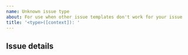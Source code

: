 ```yaml
---
name: Unknown issue type
about: For use when other issue templates don't work for your issue
title: '<type>([context]): '
---
```


<!-- 
Please use <type> in title to describe the type of issue you are raising. Note that we use semantic titles in our pull requests, so where possible please stick to that format. 

Please use [context] in title to describe the package related to this issue.
Valid options are; smartcloudjs, cli, discord, workflows, components, webfront, console, webdocs
smartcloud-discord context example: bug(discord): {your title here}

-->

## Issue details

<!--Literally whatever you think you need. You chose this template because all other templates didn't fit... -->

<!-- Uncomment if you want to request a new issue template
We want to make it easy for everyone to use our github, and sometime we don't have a template which works right. Here we would like you to ask you what template needs adding? 

## Issue Template Request
-->

<!-- [META] 
name:
about: 
title:
labels:
assigned:
-->

<!-- [BODY] -->
<!-- Here goes whatever you think the body should be. You can include comments in this section-->
